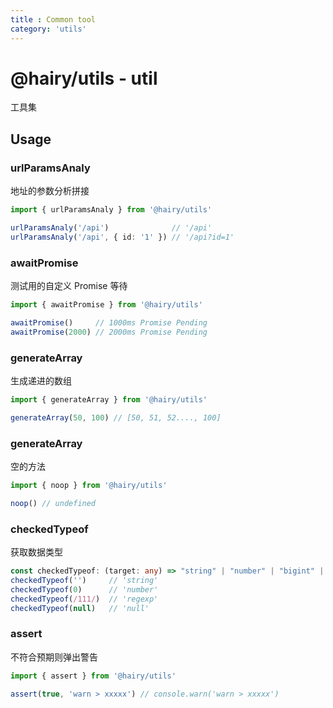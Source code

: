```yaml
---
title : Common tool
category: 'utils'
---
```


# @hairy/utils - util

工具集


## Usage

### urlParamsAnaly

地址的参数分析拼接

```typescript
import { urlParamsAnaly } from '@hairy/utils'

urlParamsAnaly('/api')              // '/api'
urlParamsAnaly('/api', { id: '1' }) // '/api?id=1'
```

### awaitPromise

测试用的自定义 Promise 等待

```typescript
import { awaitPromise } from '@hairy/utils'

awaitPromise()     // 1000ms Promise Pending
awaitPromise(2000) // 2000ms Promise Pending
```

### generateArray

生成递进的数组

```typescript
import { generateArray } from '@hairy/utils'

generateArray(50, 100) // [50, 51, 52...., 100]
```

### generateArray

空的方法

```typescript
import { noop } from '@hairy/utils'

noop() // undefined
```

### checkedTypeof

获取数据类型

```typescript
const checkedTypeof: (target: any) => "string" | "number" | "bigint" | "boolean" | "symbol" | "undefined" | "object" | "function" | "null" | "regexp";
checkedTypeof('')     // 'string'
checkedTypeof(0)      // 'number'
checkedTypeof(/111/)  // 'regexp'
checkedTypeof(null)   // 'null'
```

### assert

不符合预期则弹出警告

```typescript
import { assert } from '@hairy/utils'

assert(true, 'warn > xxxxx') // console.warn('warn > xxxxx')
```